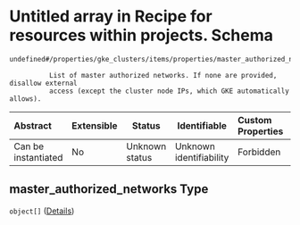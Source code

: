 # Untitled array in Recipe for resources within projects. Schema

```txt
undefined#/properties/gke_clusters/items/properties/master_authorized_networks
```

              List of master authorized networks. If none are provided, disallow external
              access (except the cluster node IPs, which GKE automatically allows).


| Abstract            | Extensible | Status         | Identifiable            | Custom Properties | Additional Properties | Access Restrictions | Defined In                                                              |
| :------------------ | ---------- | -------------- | ----------------------- | :---------------- | --------------------- | ------------------- | ----------------------------------------------------------------------- |
| Can be instantiated | No         | Unknown status | Unknown identifiability | Forbidden         | Allowed               | none                | [resources.schema.json\*](resources.schema.json "open original schema") |

## master_authorized_networks Type

`object[]` ([Details](resources-properties-gke_clusters-items-properties-master_authorized_networks-items.md))
